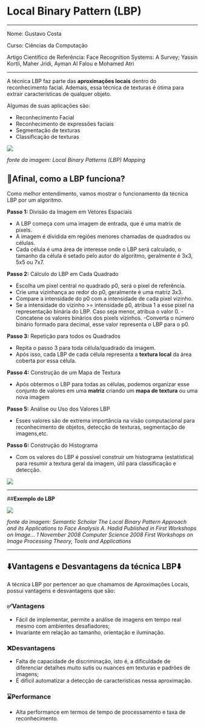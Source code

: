 # **Local Binary Pattern (LBP)**
****
Nome: Gustavo Costa

Curso: Ciências da Computação

Artigo Científico de Referência: Face Recognition Systems: A Survey; Yassin Kortli, Maher Jridi, Ayman Al Falou e Mohamed Atri
****

A técnica LBP faz parte das **aproximações locais** dentro do reconhecimento facial. Ademais, essa técnica de texturas é ótima para extrair características de qualquer objeto.

Algumas de suas aplicações são:

- Reconhecimento Facial
- Reconhecimento de expressões faciais
- Segmentação de texturas
- Classificação de texturas

<img src="https://i.ibb.co/1drm0Mp/lbp.webp">

*fonte da imagem: Local Binary Patterns (LBP) Mapping*

## 🔬**Afinal, como a LBP funciona?**

Como melhor entendimento, vamos mostrar o funcionamento da técnica LBP por um algoritmo.


**Passo 1:** Divisão da Imagem em Vetores Espaciais
  - A LBP começa com uma imagem de entrada, que é uma matrix de pixels.
  - A imagem é dividida em regiões menores chamadas de quadrados ou células.
  - Cada célula é uma área de interesse onde o LBP será calculado, o tamanho da célula é setado pelo autor do algoritmo, geralmente é 3x3, 5x5 ou 7x7.

**Passo 2:** Cálculo do LBP em Cada Quadrado
  - Escolha um pixel central no quadrado p0, será o pixel de referência.
  - Crie uma vizinhança ao redor do p0, geralmente é uma matriz 3x3.
  - Compare a intensidade do p0 com a intensidade de cada pixel vizinho.
  - Se a intensidade do vizinho >= intensidade p0, atribua 1 a esse pixel na representação binária do LBP. Caso seja menor, atribua o valor 0.
  -Concatene os valores binários dos pixels vizinhos.
  -Converta o número binário formado para decimal, esse valor representa o LBP para o p0.

**Passo 3:** Repetição para todos os Quadrados
  - Repita o passo 3 para toda célula/quadrado da imagem.
  - Após isso, cada LBP de cada célula representa a **textura local** da área coberta por essa célula.

**Passo 4:** Construção de um Mapa de Textura
  - Após obtermos o LBP para todas as células, podemos organizar esse conjunto de valores em uma **matriz** criando um **mapa de textura** ou uma nova imagem

**Passo 5:** Análise ou Uso dos Valores LBP
  - Esses valores são de extrema importância na visão computacional para reconhecimento de objetos, detecção de texturas, segmentação de imagens,etc.

**Passo 6:** Construção do Histograma
  - Com os valores do LBP é possível construir um histograma (estatística) para resumir a textura geral da imagem, útil para classificação e detecção.

<img src="https://i.ibb.co/rFpzLYv/Captura-de-Tela-132.png">

****
##**Exemplo do LBP**

<img src="https://i.ibb.co/61Wh7ZT/lbp-ex.png">

*fonte da imagem: Semantic Scholar The Local Binary Pattern Approach and its Applications to Face Analysis A. Hadid Published in First Workshops on Image… 1 November 2008 Computer Science 2008 First Workshops on Image Processing Theory, Tools and Applications*

****

## ⬇️**Vantagens e Desvantagens da técnica LBP**⬇️

A técnica LBP por pertencer ao que chamamos de Aproximações Locais, possui vantagens e desvantagens que são:

### ✅**Vantagens**
- Fácil de implementar, permite a análise de imagens em tempo real mesmo com ambientes desafiadores;
- Invariante em relação ao tamanho, orientação e iluminação.

### ❌**Desvantagens**
- Falta de capacidade de discriminação, isto é, a dificuldade de diferenciar detalhes muito sutis ou nuances em texturas e padrões de imagens;
- É difícil automatizar a detecção de características nessa aproximação.

### ⌛**Performance**
- Alta performance em termos de tempo de processamento e taxa de reconhecimento.
